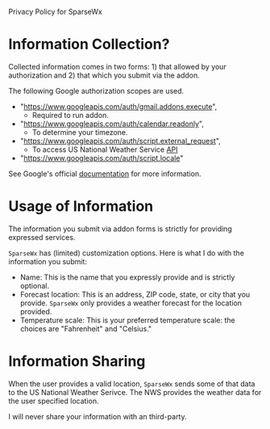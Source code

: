 Privacy Policy for SparseWx

Information Collection?
===
Collected information comes in two forms: 1) that allowed by your authorization and 2) that which you submit via the addon.

The following Google authorization scopes are used.
* "https://www.googleapis.com/auth/gmail.addons.execute",
  * Required to run addon.
* "https://www.googleapis.com/auth/calendar.readonly",
  * To determine your timezone.
* "https://www.googleapis.com/auth/script.external_request",
  * To access US National Weather Service [API](https://forecast-v3.weather.gov/documentation)
* "https://www.googleapis.com/auth/script.locale"

See Google's official [documentation](https://developers.google.com/gmail/add-ons/concepts/scopes) for more information.

Usage of Information
===
The information you submit via addon forms is strictly for providing expressed services.

`SparseWx` has (limited) customization options. Here is what I do with the information you submit:
* Name: This is the name that you expressly provide and is strictly optional.
* Forecast location: This is an address, ZIP code, state, or city that you provide. `SparseWx` only provides a weather forecast for the location provided.
* Temperature scale: This is your preferred temperature scale: the choices are "Fahrenheit" and "Celsius."

Information Sharing
===
When the user provides a valid location, `SparseWx` sends some of that data to the US National Weather Serivce. The NWS provides the weather data for the user specified location.

I will never share your information with an third-party.

